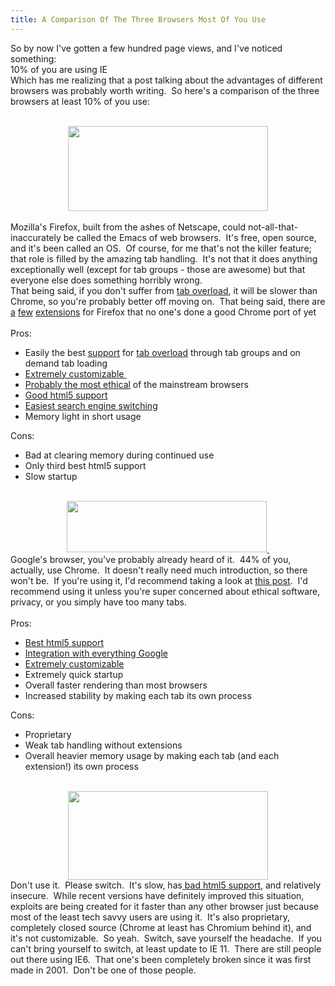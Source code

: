 ```yaml
---
title: A Comparison Of The Three Browsers Most Of You Use
---
```

 
So by now I've gotten a few hundred page views, and I've noticed something:<br />
10% of you are using IE<br />
Which has me realizing that a post talking about the advantages of different browsers was probably worth writing.&nbsp; So here's a comparison of the three browsers at least 10% of you use:<br />
<br />
<div class="separator" style="clear: both; text-align: center;">
<a href="http://2.bp.blogspot.com/-LFqSDjHsyqM/Uxi_CkDbyuI/AAAAAAAAABI/6ovfMhpwRzM/s1600/firefox_logo-wordmark-horiz_RGB.png" imageanchor="1" style="margin-left: 1em; margin-right: 1em;"><img border="0" src="http://2.bp.blogspot.com/-LFqSDjHsyqM/Uxi_CkDbyuI/AAAAAAAAABI/6ovfMhpwRzM/s1600/firefox_logo-wordmark-horiz_RGB.png" height="136" width="320" /></a></div>
<br />
Mozilla's Firefox, built from the ashes of Netscape, could not-all-that-inaccurately be called the Emacs of web browsers.&nbsp; It's free, open source, and it's been called an OS.&nbsp; Of course, for me that's not the killer feature; that role is filled by the amazing tab handling.&nbsp; It's not that it does anything exceptionally well (except for tab groups - those are awesome) but that everyone else does something horribly wrong.<br />
That being said, if you don't suffer from <a href="http://i.imgur.com/iNY6ch1.png?1">tab overload</a>, it will be slower than Chrome, so you're probably better off moving on.&nbsp; That being said, there are <a href="https://addons.mozilla.org/en-US/firefox/addon/classic-compact/">a</a> <a href="https://addons.mozilla.org/en-US/firefox/addon/firemacs/">few</a> <a href="http://noscript.net/">extensions</a> for Firefox that no one's done a good Chrome port of yet<br />
<br />
Pros:<br />
<ul>
<li>Easily the best <a href="https://support.mozilla.org/en-US/kb/tab-groups-organize-tabs">support</a> for <a href="http://i.imgur.com/iNY6ch1.png?1">tab overload</a> through tab groups and on demand tab loading</li>
<li><a href="https://addons.mozilla.org/en-US/firefox/">Extremely customizable&nbsp;</a></li>
<li><a href="https://www.mozilla.org/en-US/about/manifesto/">Probably the most ethical</a> of the mainstream browsers</li>
<li><a href="https://en.wikipedia.org/wiki/Comparison_of_web_browsers#HTML5_support">Good html5 support</a></li>
<li><a href="https://support.mozilla.org/en-US/kb/search-bar-easily-choose-your-search-engine">Easiest search engine switching</a></li>
<li>Memory light in short usage</li>
</ul>
Cons:<br />
<ul>
<li>Bad at clearing memory during continued use</li>
<li>Only third best html5 support</li>
<li>Slow startup </li>
</ul>
<div class="separator" style="clear: both; text-align: center;">
<br /></div>
<div class="separator" style="clear: both; text-align: center;">
<a href="http://3.bp.blogspot.com/-EAtWxD8XSjc/Uxi-v1eEvCI/AAAAAAAAABA/-OORyNRdnV8/s1600/Chrome+Logo.png" imageanchor="1" style="margin-left: 1em; margin-right: 1em;"><img border="0" src="http://3.bp.blogspot.com/-EAtWxD8XSjc/Uxi-v1eEvCI/AAAAAAAAABA/-OORyNRdnV8/s1600/Chrome+Logo.png" height="82" width="320" />&nbsp;</a> </div>
<div class="separator" style="clear: both; text-align: left;">
Google's browser, you've probably already heard of it.&nbsp; 44% of you, actually, use Chrome.&nbsp; It doesn't really need much introduction, so there won't be.&nbsp; If you're using it, I'd recommend taking a look at <a href="http://blog.gallabytes.com/2014/01/10-chrome-extensions-to-change-way-you.html">this post</a>.&nbsp; I'd recommend using it unless you're super concerned about ethical software, privacy, or you simply have too many tabs.</div>
<div class="separator" style="clear: both; text-align: left;">
<br /></div>
<div class="separator" style="clear: both; text-align: left;">
Pros:</div>
<ul>
<li><a href="https://en.wikipedia.org/wiki/Comparison_of_web_browsers#HTML5_support">Best html5 support</a></li>
<li><a href="https://support.google.com/chrome/answer/165139?hl=en">Integration with everything Google</a></li>
<li><a href="https://chrome.google.com/webstore/category/extensions">Extremely customizable</a></li>
<li>Extremely quick startup</li>
<li>Overall faster rendering than most browsers</li>
<li>Increased stability by making each tab its own process </li>
</ul>
Cons:<br />
<ul>
<li>Proprietary</li>
<li>Weak tab handling without extensions</li>
<li>Overall heavier memory usage by making each tab (and each extension!) its own process&nbsp;</li>
</ul>
<br />
<div class="separator" style="clear: both; text-align: center;">
<a href="http://1.bp.blogspot.com/-FiA5BtcBZbI/UxjD2M2P8oI/AAAAAAAAABU/N7WGgS9kdfw/s1600/ie.png" imageanchor="1" style="margin-left: 1em; margin-right: 1em;"><img border="0" src="http://1.bp.blogspot.com/-FiA5BtcBZbI/UxjD2M2P8oI/AAAAAAAAABU/N7WGgS9kdfw/s1600/ie.png" height="142" width="320" /></a></div>
Don't use it.&nbsp; Please switch.&nbsp; It's slow, has<a href="https://en.wikipedia.org/wiki/Comparison_of_web_browsers#HTML5_support"> bad html5 support</a>, and relatively insecure.&nbsp; While recent versions have definitely improved this situation, exploits are being created for it faster than any other browser just because most of the least tech savvy users are using it.&nbsp; It's also proprietary, completely closed source (Chrome at least has Chromium behind it), and it's not customizable.&nbsp; So yeah.&nbsp; Switch, save yourself the headache.&nbsp; If you can't bring yourself to switch, at least update to IE 11.&nbsp; There are still people out there using IE6.&nbsp; That one's been completely broken since it was first made in 2001.&nbsp; Don't be one of those people.<br />
<ul>
</ul>
